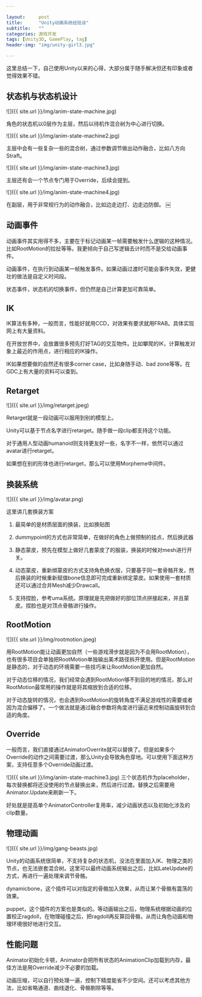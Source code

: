 ```yaml
---

layout:     post
title:      "Unity动画系统经验谈"
subtitle:   ""
categories: 游戏开发
tags: [Unity3D, GamePlay, tag]
header-img: "img/unity-girl3.jpg"

---
```


这里总结一下，自己使用Unity以来的心得，大部分属于随手解决但还有印象或者觉得效果不错。

## 状态机与状态机设计
![]({{ site.url }}/img/anim-state-machine.jpg)

角色的状态机以0层作为主层，然后以待机作混合树为中心进行切换。

![]({{ site.url }}/img/anim-state-machine2.jpg)

主层中会有一些复杂一些的混合树，通过参数调节做出动作融合，比如八方向Straft。

![]({{ site.url }}/img/anim-state-machine3.jpg)

主层还有会一个节点专门用于Override，后续会提到。

![]({{ site.url }}/img/anim-state-machine4.jpg)

在副层，用于非常规行为的动作融合，比如边走边打、边走边防御。
￼

## 动画事件

动画事件其实用得不多，主要在于标记动画某一帧需要触发什么逻辑的这种情况。比如RootMotion的拉扯等等。我更倾向于自己写逻辑去计时而不是交给动画事件。

动画事件，在执行到动画某一帧触发事件。如果动画过渡时可能会事件失效，更健壮的做法是自定义时间段。
	
状态事件，状态机的切换事件，但仍然是自己计算更加可靠简单。

## IK
IK算法有多种，一般而言，性能好就用CCD，对效果有要求就用FRAB。具体实现网上有大量资料。

在开放世界中，会放置很多预先打好TAG的交互物件。比如攀爬的IK，计算触发对象上最近的作用点，进行相应的IK操作。

IK如果想要做的自然还有很多corner case，比如身随手动、bad zone等等。在GDC上有大量的资料可以查到。

## Retarget

![]({{ site.url }}/img/retarget.jpeg)

Retarget就是一段动画可以服用到别的模型上。

Unity可以基于节点名字进行retarget。随手做一段clip都支持这个功能。

对于通用人型动画humanoid则支持更友好一些，名字不一样，依然可以通过avatar进行retarget。

如果想在别的形体也进行retarget，那么可以使用Morpheme中间件。

## 换装系统

![]({{ site.url }}/img/avatar.png)

这里讲几套换装方案

1. 最简单的是材质层面的换装，比如换贴图

2. dummypoint的方式也非常简单，在做好的角色上做预制的挂点，然后换武器

3. 静态蒙皮，预先在模型上做好几套蒙皮了的服装，换装的时候对mesh进行开关。

4. 动态蒙皮，重新绑蒙皮的方式支持角色换衣服，只要基于同一套骨骼开发，然后换装的时候重新赋值bone信息即可完成重新绑定蒙皮。如果使用一套材质还可以通过合并Mesh减少Drawcall。

5. 支持捏脸，参考uma系统。原理就是先把做好的部位顶点拼接起来，并且蒙皮。捏脸也是对顶点骨骼进行操作。

## RootMotion

![]({{ site.url }}/img/rootmotion.jpeg)

用RootMotion能让动画更加自然（一些游戏滑步就是因为不会用RootMotion），也有很多项目会单独把RootMotion单独输出美术路径拆开使用。但是RootMotion是静态的，对于动态的环境需要一些技巧来让RootMotion更加自然。

对于动态位移的情况，我们经常会遇到RootMotion够不到目的地的情况，那么对RootMotion最常用的操作就是将其缩放到合适的位移。

对于动态旋转的情况，也会遇到RootMotion的旋转角度不满足游戏性的需要或者因为混合偏移了。一个做法就是通过融合参数将角度进行逼近来控制动画旋转到合适的角度。

## Override
一般而言，我们直接通过AnimatorOverrite就可以替换了。但是如果多个Override的动作之间需要过渡，那么Unity会导致角色穿地。可以使用下面这种方案，支持任意多个Override动画过渡。

![]({{ site.url }}/img/anim-state-machine3.jpg)
三个状态机作为placeholder，每次替换都将还没使用的节点替换出来，然后进行过渡。替换之后需要用Animator.Update来刷新一下。

好处就是提高单个AnimatorController复用率，减少动画状态以及初始化涉及的clip数量。

## 物理动画

![]({{ site.url }}/img/gang-beasts.jpg)

Unity的动画系统很简单，不支持复杂的状态机，没法在里面加入IK、物理之类的节点，也无法嵌套混合树。这里可以最终动画系统输出之后，比如LateUpdate的方式，再进行一遍处理来调节骨骼。

dynamicbone，这个插件可以对指定的骨骼加入效果，从而让某个骨骼有震荡的效果。

puppet，这个插件的方案也是类似的。等动画输出之后，物理系统根据动画的位置校正ragdoll，在物理碰撞之后，把ragdoll再反算回骨骼，从而让角色动画和物理环境很好地进行交互。


## 性能问题
Animator初始化卡顿，Animator会把所有状态的AnimationClip加载到内存，最佳方法是用Override减少不必要的加载。

动画压缩，可以自行预处理一遍，控制下精度能省不少空间。还可以考虑其他方法，比如省略通道、曲线退化、骨骼剔除等等。